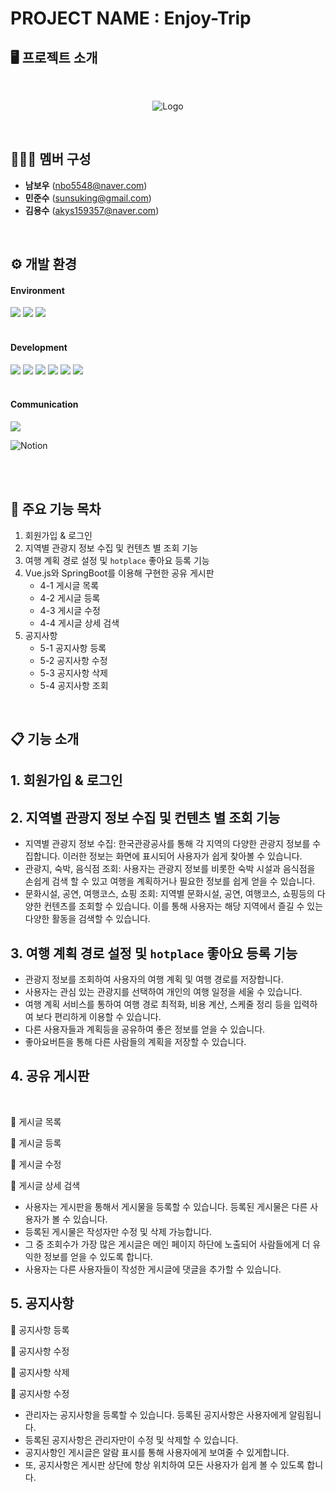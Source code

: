# PROJECT NAME : Enjoy-Trip


## 🖥️ 프로젝트 소개

<br>

<center>

![Logo](img/logo.png)

</center>

<br>

## 🧑‍🤝‍🧑 멤버 구성
- **남보우** (nbo5548@naver.com)
- **민준수** (sunsuking@gmail.com)
- **김용수** (akys159357@naver.com)
<br/>

## ⚙️ 개발 환경
#### Environment

<img src="https://img.shields.io/badge/Eclipse-2C2255?style=for-the-badge&logo=Eclipse%20IDE&logoColor=white">
<img src="https://img.shields.io/badge/git-F05032?style=for-the-badge&logo=git&logoColor=white">
<img src="https://img.shields.io/badge/Docker-2496ED?style=for-the-badge&logo=mysql&logoColor=white">


<br>
<br>

#### Development

<img src="https://img.shields.io/badge/javascript-F7DF1E?style=for-the-badge&logo=javascript&logoColor=black"> 

<img src="https://img.shields.io/badge/Spring-6DB33F?style=for-the-badge&logo=Spring&logoColor=white">
<img src="https://img.shields.io/badge/MyBatis-000000?style=for-the-badge&logo=MyBatis&logoColor=white"> 
<img src="https://img.shields.io/badge/vue.js-4FC08D?style=for-the-badge&logo=vue.js&logoColor=white"> 
<img src="https://img.shields.io/badge/mysql-4479A1?style=for-the-badge&logo=mysql&logoColor=white">
<img src="https://img.shields.io/badge/Typescript-3178C6?style=for-the-badge&logo=mysql&logoColor=white"/>


<br>
<br>

#### Communication

<img src="https://img.shields.io/badge/github-181717?style=for-the-badge&logo=github&logoColor=white">

![Notion](https://img.shields.io/badge/Notion-%23000000.svg?style=for-the-badge&logo=notion&logoColor=white)

<br>
<br>


## 📌 주요 기능 목차
1. 회원가입 & 로그인
2. 지역별 관광지 정보 수집 및 컨텐츠 별 조회 기능
3. 여행 계획 경로 설정 및 `hotplace` 좋아요 등록 기능
4. Vue.js와 SpringBoot를 이용해 구현한 공유 게시판
    + 4-1 게시글 목록
    + 4-2 게시글 등록
    + 4-3 게시글 수정
    + 4-4 게시글 상세 검색
5. 공지사항
    + 5-1 공지사항 등록
    + 5-2 공지사항 수정
    + 5-3 공지사항 삭제
    + 5-4 공지사항 조회


<br/>

## 📋 기능 소개

## 1. 회원가입 & 로그인

## 2. 지역별 관광지 정보 수집 및 컨텐츠 별 조회 기능
- 지역별 관광지 정보 수집: 한국관광공사를 통해 각 지역의 다양한 관광지 정보를 수집합니다. 이러한 정보는 화면에 표시되어 사용자가 쉽게 찾아볼 수 있습니다.
- 관광지, 숙박, 음식점 조회: 사용자는 관광지 정보를 비롯한 숙박 시설과 음식점을 손쉽게 검색 할 수 있고 여행을 계획하거나 필요한 정보를 쉽게 얻을 수 있습니다.
- 문화시설, 공연, 여행코스, 쇼핑 조회: 지역별 문화시설, 공연, 여행코스, 쇼핑등의 다양한 컨텐츠를 조회할 수 있습니다. 이를 통해 사용자는 해당 지역에서 즐길 수 있는 다양한 활동을 검색할 수 있습니다.


## 3. 여행 계획 경로 설정 및 `hotplace` 좋아요 등록 기능
- 관광지 정보를 조회하여 사용자의 여행 계획 및 여행 경로를 저장합니다.
- 사용자는 관심 있는 관광지를 선택하여 개인의 여행 일정을 세울 수 있습니다.
- 여행 계획 서비스를 통하여 여행 경로 최적화, 비용 계산, 스케줄 정리 등을 입력하여 보다 편리하게 이용할 수 있습니다.
- 다른 사용자들과 계획등을 공유하여 좋은 정보를 얻을 수 있습니다.
- 좋아요버튼을 통해 다른 사람들의 계획을 저장할 수 있습니다.


## 4. 공유 게시판
<br>

📌 게시글 목록




📌 게시글 등록



📌 게시글 수정



📌 게시글 상세 검색

- 사용자는 게시판을 통해서 게시물을 등록할 수 있습니다. 등록된 게시물은 다른 사용자가 볼 수 있습니다.
- 등록된 게시물은 작성자만 수정 및 삭제 가능합니다.
- 그 중 조회수가 가장 많은 게시글은 메인 페이지 하단에 노출되어 사람들에게 더 유익한 정보를 얻을 수 있도록 합니다.
- 사용자는 다른 사용자들이 작성한 게시글에 댓글을 추가할 수 있습니다.
  
## 5. 공지사항
  
📌 공지사항 등록



📌 공지사항 수정



📌 공지사항 삭제


📌 공지사항 수정

- 관리자는 공지사항을 등록할 수 있습니다. 등록된 공지사항은 사용자에게 알림됩니다.
- 등록된 공지사항은 관리자만이 수정 및 삭제할 수 있습니다.
- 공지사항인 게시글은 알람 표시를 통해 사용자에게 보여줄 수 있게합니다.
- 또, 공지사항은 게시판 상단에 항상 위치하여 모든 사용자가 쉽게 볼 수 있도록 합니다.






